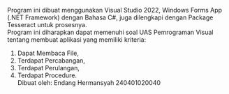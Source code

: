 Program ini dibuat menggunakan Visual Studio 2022, Windows Forms App (.NET Framework) dengan Bahasa C#, juga dilengkapi dengan Package Tesseract untuk prosesnya. 
<br>Program ini diharapkan dapat memenuhi soal UAS Pemrograman Visual tentang membuat aplikasi yang memiliki kriteria:</br> 
1. Dapat Membaca File,
2. Terdapat Percabangan,
3. Terdapat Perulangan,
4. Terdapat Procedure.
<br>Dibuat oleh: Endang Hermansyah 240401020040</br> 
